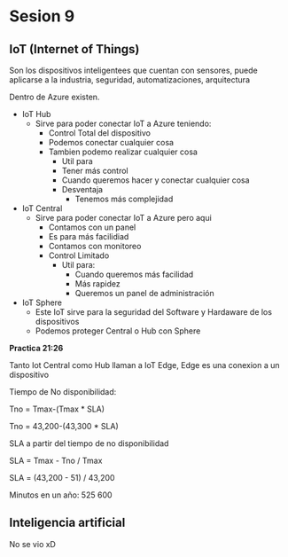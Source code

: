 # Sesion 9 
## IoT (Internet of Things)
Son los dispositivos inteligentees que cuentan con sensores, puede aplicarse a la industria, seguridad, automatizaciones, arquitectura

Dentro de Azure existen.

- IoT Hub
	- Sirve para poder conectar IoT a Azure teniendo:
		- Control Total del dispositivo
		- Podemos conectar cualquier cosa
		-  Tambien podemo realizar cualquier cosa
			- Util para
			- Tener más control 
			- Cuando queremos hacer y conectar cualquier cosa
			- Desventaja
				- Tenemos más complejidad
- IoT Central
	- Sirve para poder conectar IoT a Azure  pero aqui
		- Contamos con un panel
		- Es para más facilidiad
		- Contamos con monitoreo
		- Control Limitado
			- Util para:
				- Cuando queremos más facilidad
				- Más rapidez
				- Queremos un panel de administración 
- IoT Sphere
	- Este IoT sirve para la seguridad del Software y Hardaware de los dispositivos 
	- Podemos proteger Central o Hub con Sphere

**Practica 21:26**

Tanto Iot Central como Hub llaman a IoT Edge, Edge es una conexion a un dispositivo


Tiempo de No disponibilidad:

Tno = Tmax-(Tmax * SLA)

Tno = 43,200-(43,300 * SLA)

SLA a partir del tiempo de no disponibilidad 

SLA = Tmax - Tno / Tmax

SLA = (43,200 - 51) / 43,200

Minutos en un año: 525 600

## Inteligencia artificial
No se vio xD
 